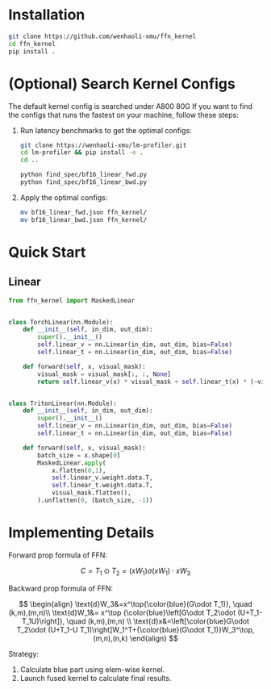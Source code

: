 # Installation

```bash
git clone https://github.com/wenhaoli-xmu/ffn_kernel
cd ffn_kernel
pip install .
```

# (Optional) Search Kernel Configs

The default kernel config is searched under A800 80G
If you want to find the configs that runs the fastest on your machine, follow these steps:

1. Run latency benchmarks to get the optimal configs:

    ```bash
    git clone https://wenhaoli-xmu/lm-profiler.git
    cd lm-profiler && pip install -e .
    cd ..

    python find_spec/bf16_linear_fwd.py
    python find_spec/bf16_linear_bwd.py
    ```
    
2. Apply the optimal configs:
    ```bash
    mv bf16_linear_fwd.json ffn_kernel/
    mv bf16_linear_bwd.json ffn_kernel/
    ```

# Quick Start

## Linear

```python
from ffn_kernel import MaskedLinear


class TorchLinear(nn.Module):
    def __init__(self, in_dim, out_dim):
        super().__init__()
        self.linear_v = nn.Linear(in_dim, out_dim, bias=False)
        self.linear_t = nn.Linear(in_dim, out_dim, bias=False)

    def forward(self, x, visual_mask):
        visual_mask = visual_mask[:, :, None]
        return self.linear_v(x) * visual_mask + self.linear_t(x) * (~visual_mask)


class TritonLinear(nn.Module):
    def __init__(self, in_dim, out_dim):
        super().__init__()
        self.linear_v = nn.Linear(in_dim, out_dim, bias=False)
        self.linear_t = nn.Linear(in_dim, out_dim, bias=False)

    def forward(self, x, visual_mask):
        batch_size = x.shape[0]
        MaskedLinear.apply(
            x.flatten(0,1),
            self.linear_v.weight.data.T,
            self.linear_t.weight.data.T,
            visual_mask.flatten(),
        ).unflatten(0, (batch_size, -1))
```

<!-- ## FFN

```python
from ffn_kernel import ffn_fp16, ffn_bf16, ffn_fp32


class TorchFFN(nn.Module):
    def __init__(self, hidden_size, intermediate_size):
        super().__init__()
        self.w1 = nn.Linear(hidden_size, intermediate_size, bias=False)
        self.w2 = nn.Linear(intermediate_size, hidden_size, bias=False)
        self.w3 = nn.Linear(hidden_size, intermediate_size, bias=False)

        self.u1 = nn.Linear(hidden_size, intermediate_size, bias=False)
        self.u2 = nn.Linear(intermediate_size, hidden_size, bias=False)
        self.u3 = nn.Linear(hidden_size, intermediate_size, bias=False)

    @torch.no_grad()
    def forward(self, x, mask):
        mask = mask[:, :, None]
        proj1 = torch.nn.functional.silu(self.w1(x)) * self.w3(x)
        proj2 = torch.nn.functional.silu(self.u1(x)) * self.u3(x)
        return self.w2(proj1) * mask + self.u2(proj2) * ~mask


class TritonFFN(nn.Module):
    def __init__(self, hidden_size, intermediate_size):
        super().__init__()
        self.w1 = nn.Linear(hidden_size, intermediate_size, bias=False)
        self.w2 = nn.Linear(intermediate_size, hidden_size, bias=False)
        self.w3 = nn.Linear(hidden_size, intermediate_size, bias=False)

        self.u1 = nn.Linear(hidden_size, intermediate_size, bias=False)
        self.u2 = nn.Linear(intermediate_size, hidden_size, bias=False)
        self.u3 = nn.Linear(hidden_size, intermediate_size, bias=False)

    @torch.no_grad()
    def forward(self, x, mask):
        """
        Parameters
        ----------
        :x: (bsz, seq_len, embed_dim)
        :mask: (bsz, seq_len)
        """
        batch_size = x.shape[0]

        assert mask.dtype == torch.bool
        if x.dtype == torch.float16:
            f = ffn_fp16
        elif x.dtype == torch.bfloat16:
            f = ffn
        elif x.dtype == torch.float32:
            f = ffn_fp32

        return f(
            x.flatten(0,1),
            self.w1.weight.data.T,
            self.w2.weight.data.T,
            self.w3.weight.data.T,
            self.u1.weight.data.T,
            self.u2.weight.data.T,
            self.u3.weight.data.T,
            mask.flatten(0,1)
        ).unflatten(0, (batch_size, -1))
``` -->

# Implementing Details

Forward prop formula of FFN:

$$
C=T_1\odot T_2= (xW_1)\sigma(xW_1) \cdot xW_3
$$

Backward prop formula of FFN:

$$
\begin{align}
\text{d}W_3&=x^\top{\color{blue}(G\odot T_1)}, \quad (k,m),(m,n)\\
\text{d}W_1&= x^\top {\color{blue}\left[G\odot T_2\odot (U+T_1-T_1U)\right]}, \quad (k,m),(m,n) \\
\text{d}x&=\left[\color{blue}G\odot T_2\odot (U+T_1-U T_1)\right]W_1^T+{\color{blue}(G\odot T_1)}W_3^\top, (m,n),(n,k)
\end{align} 
$$

Strategy:

1. Calculate blue part using elem-wise kernel. 
2. Launch fused kernel to calculate final results.




<!-- # Precision Check

```bash
# download profiling tools
git clone https://github.com/wenhaoli-xmu/lm-profiler
cd lm-profiler
pip isntall -e .
pip isntall IPython
```

```bash
# check float32 kernel
python test_ffn.py --check --fp32 --bsz 1

# check bfloat16 kernel
python test_ffn.py --check --bsz 1
``` -->
